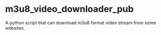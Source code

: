 # m3u8_video_downloader_pub
A python script that can download m3u8 format video stream from some websites.
